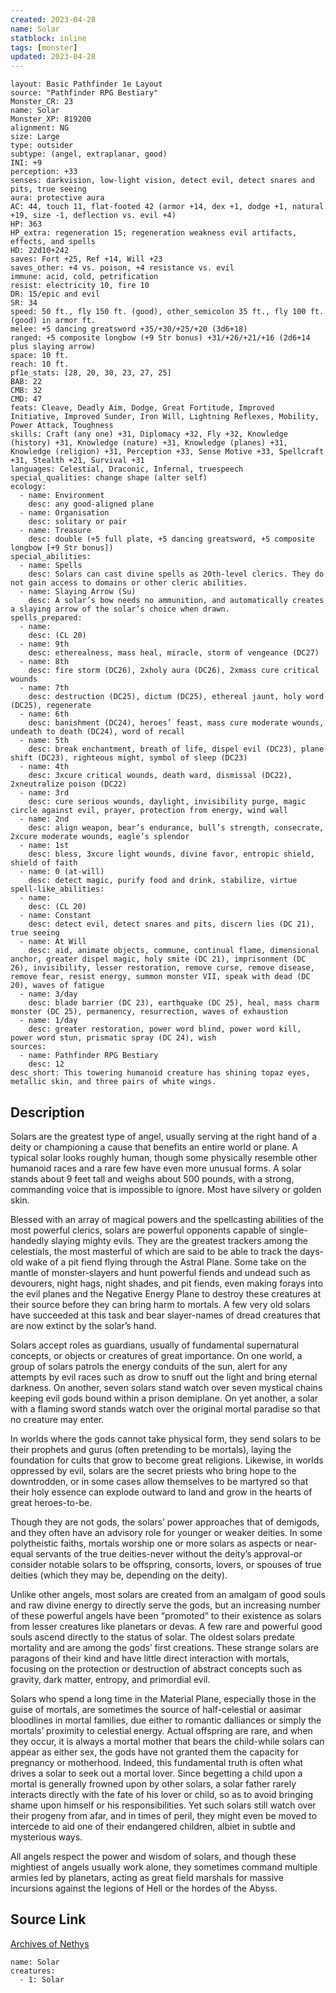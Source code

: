 ```yaml
---
created: 2023-04-28
name: Solar
statblock: inline
tags: [monster]
updated: 2023-04-28
---
```

```statblock
layout: Basic Pathfinder 1e Layout
source: "Pathfinder RPG Bestiary"
Monster_CR: 23
name: Solar
Monster_XP: 819200
alignment: NG
size: Large
type: outsider
subtype: (angel, extraplanar, good)
INI: +9
perception: +33
senses: darkvision, low-light vision, detect evil, detect snares and pits, true seeing
aura: protective aura
AC: 44, touch 11, flat-footed 42 (armor +14, dex +1, dodge +1, natural +19, size -1, deflection vs. evil +4)
HP: 363
HP_extra: regeneration 15; regeneration weakness evil artifacts, effects, and spells
HD: 22d10+242
saves: Fort +25, Ref +14, Will +23
saves_other: +4 vs. poison, +4 resistance vs. evil
immune: acid, cold, petrification
resist: electricity 10, fire 10
DR: 15/epic and evil
SR: 34
speed: 50 ft., fly 150 ft. (good), other_semicolon 35 ft., fly 100 ft. (good) in armor ft.
melee: +5 dancing greatsword +35/+30/+25/+20 (3d6+18)
ranged: +5 composite longbow (+9 Str bonus) +31/+26/+21/+16 (2d6+14 plus slaying arrow)
space: 10 ft.
reach: 10 ft.
pf1e_stats: [28, 20, 30, 23, 27, 25]
BAB: 22
CMB: 32
CMD: 47
feats: Cleave, Deadly Aim, Dodge, Great Fortitude, Improved Initiative, Improved Sunder, Iron Will, Lightning Reflexes, Mobility, Power Attack, Toughness
skills: Craft (any one) +31, Diplomacy +32, Fly +32, Knowledge (history) +31, Knowledge (nature) +31, Knowledge (planes) +31, Knowledge (religion) +31, Perception +33, Sense Motive +33, Spellcraft +31, Stealth +21, Survival +31
languages: Celestial, Draconic, Infernal, truespeech
special_qualities: change shape (alter self)
ecology:
  - name: Environment
    desc: any good-aligned plane
  - name: Organisation
    desc: solitary or pair
  - name: Treasure
    desc: double (+5 full plate, +5 dancing greatsword, +5 composite longbow [+9 Str bonus])
special_abilities:
  - name: Spells
    desc: Solars can cast divine spells as 20th-level clerics. They do not gain access to domains or other cleric abilities.
  - name: Slaying Arrow (Su)
    desc: A solar’s bow needs no ammunition, and automatically creates a slaying arrow of the solar’s choice when drawn.
spells_prepared:
  - name:
    desc: (CL 20)
  - name: 9th
    desc: etherealness, mass heal, miracle, storm of vengeance (DC27)
  - name: 8th
    desc: fire storm (DC26), 2xholy aura (DC26), 2xmass cure critical wounds
  - name: 7th
    desc: destruction (DC25), dictum (DC25), ethereal jaunt, holy word (DC25), regenerate
  - name: 6th
    desc: banishment (DC24), heroes’ feast, mass cure moderate wounds, undeath to death (DC24), word of recall
  - name: 5th
    desc: break enchantment, breath of life, dispel evil (DC23), plane shift (DC23), righteous might, symbol of sleep (DC23)
  - name: 4th
    desc: 3xcure critical wounds, death ward, dismissal (DC22), 2xneutralize poison (DC22)
  - name: 3rd
    desc: cure serious wounds, daylight, invisibility purge, magic circle against evil, prayer, protection from energy, wind wall
  - name: 2nd
    desc: align weapon, bear’s endurance, bull’s strength, consecrate, 2xcure moderate wounds, eagle’s splendor
  - name: 1st
    desc: bless, 3xcure light wounds, divine favor, entropic shield, shield of faith
  - name: 0 (at-will)
    desc: detect magic, purify food and drink, stabilize, virtue
spell-like_abilities:
  - name:
    desc: (CL 20)
  - name: Constant
    desc: detect evil, detect snares and pits, discern lies (DC 21), true seeing
  - name: At Will
    desc: aid, animate objects, commune, continual flame, dimensional anchor, greater dispel magic, holy smite (DC 21), imprisonment (DC 26), invisibility, lesser restoration, remove curse, remove disease, remove fear, resist energy, summon monster VII, speak with dead (DC 20), waves of fatigue
  - name: 3/day
    desc: blade barrier (DC 23), earthquake (DC 25), heal, mass charm monster (DC 25), permanency, resurrection, waves of exhaustion
  - name: 1/day
    desc: greater restoration, power word blind, power word kill, power word stun, prismatic spray (DC 24), wish
sources:
  - name: Pathfinder RPG Bestiary
    desc: 12
desc_short: This towering humanoid creature has shining topaz eyes, metallic skin, and three pairs of white wings.
```
## Description
Solars are the greatest type of angel, usually serving at the right hand of a deity or championing a cause that benefits an entire world or plane. A typical solar looks roughly human, though some physically resemble other humanoid races and a rare few have even more unusual forms. A solar stands about 9 feet tall and weighs about 500 pounds, with a strong, commanding voice that is impossible to ignore. Most have silvery or golden skin.

Blessed with an array of magical powers and the spellcasting abilities of the most powerful clerics, solars are powerful opponents capable of single-handedly slaying mighty evils. They are the greatest trackers among the celestials, the most masterful of which are said to be able to track the days-old wake of a pit fiend flying through the Astral Plane. Some take on the mantle of monster-slayers and hunt powerful fiends and undead such as devourers, night hags, night shades, and pit fiends, even making forays into the evil planes and the Negative Energy Plane to destroy these creatures at their source before they can bring harm to mortals. A few very old solars have succeeded at this task and bear slayer-names of dread creatures that are now extinct by the solar’s hand.

Solars accept roles as guardians, usually of fundamental supernatural concepts, or objects or creatures of great importance. On one world, a group of solars patrols the energy conduits of the sun, alert for any attempts by evil races such as drow to snuff out the light and bring eternal darkness. On another, seven solars stand watch over seven mystical chains keeping evil gods bound within a prison demiplane. On yet another, a solar with a flaming sword stands watch over the original mortal paradise so that no creature may enter.

In worlds where the gods cannot take physical form, they send solars to be their prophets and gurus (often pretending to be mortals), laying the foundation for cults that grow to become great religions. Likewise, in worlds oppressed by evil, solars are the secret priests who bring hope to the downtrodden, or in some cases allow themselves to be martyred so that their holy essence can explode outward to land and grow in the hearts of great heroes-to-be.

Though they are not gods, the solars’ power approaches that of demigods, and they often have an advisory role for younger or weaker deities. In some polytheistic faiths, mortals worship one or more solars as aspects or near-equal servants of the true deities-never without the deity’s approval-or consider notable solars to be offspring, consorts, lovers, or spouses of true deities (which they may be, depending on the deity).

Unlike other angels, most solars are created from an amalgam of good souls and raw divine energy to directly serve the gods, but an increasing number of these powerful angels have been “promoted” to their existence as solars from lesser creatures like planetars or devas. A few rare and powerful good souls ascend directly to the status of solar. The oldest solars predate mortality and are among the gods’ first creations. These strange solars are paragons of their kind and have little direct interaction with mortals, focusing on the protection or destruction of abstract concepts such as gravity, dark matter, entropy, and primordial evil.

Solars who spend a long time in the Material Plane, especially those in the guise of mortals, are sometimes the source of half-celestial or aasimar bloodlines in mortal families, due either to romantic dalliances or simply the mortals’ proximity to celestial energy. Actual offspring are rare, and when they occur, it is always a mortal mother that bears the child-while solars can appear as either sex, the gods have not granted them the capacity for pregnancy or motherhood. Indeed, this fundamental truth is often what drives a solar to seek out a mortal lover. Since begetting a child upon a mortal is generally frowned upon by other solars, a solar father rarely interacts directly with the fate of his lover or child, so as to avoid bringing shame upon himself or his responsibilities. Yet such solars still watch over their progeny from afar, and in times of peril, they might even be moved to intercede to aid one of their endangered children, albiet in subtle and mysterious ways.

All angels respect the power and wisdom of solars, and though these mightiest of angels usually work alone, they sometimes command multiple armies led by planetars, acting as great field marshals for massive incursions against the legions of Hell or the hordes of the Abyss.
## Source Link
[Archives of Nethys](https://aonprd.com/MonsterDisplay.aspx?ItemName=Solar)
```encounter-table
name: Solar
creatures:
  - 1: Solar
```
